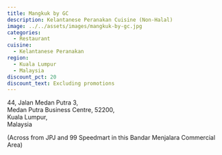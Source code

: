 ```yaml
---
title: Mangkuk by GC
description: Kelantanese Peranakan Cuisine (Non-Halal)
image: ../../assets/images/mangkuk-by-gc.jpg
categories:
  - Restaurant
cuisine:
  - Kelantanese Peranakan
region:
  - Kuala Lumpur
  - Malaysia
discount_pct: 20
discount_text: Excluding promotions
---
```


44, Jalan Medan Putra 3, \
Medan Putra Business Centre, 52200, \
Kuala Lumpur, \
Malaysia

(Across from JPJ and 99 Speedmart in this Bandar Menjalara Commercial Area)
